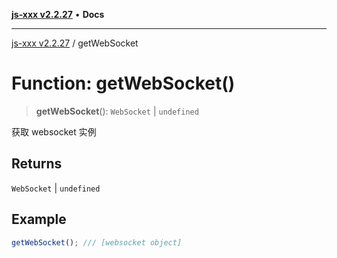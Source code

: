 [**js-xxx v2.2.27**](../README.md) • **Docs**

***

[js-xxx v2.2.27](../README.md) / getWebSocket

# Function: getWebSocket()

> **getWebSocket**(): `WebSocket` \| `undefined`

获取 websocket 实例

## Returns

`WebSocket` \| `undefined`

## Example

```ts
getWebSocket(); /// [websocket object]
```

